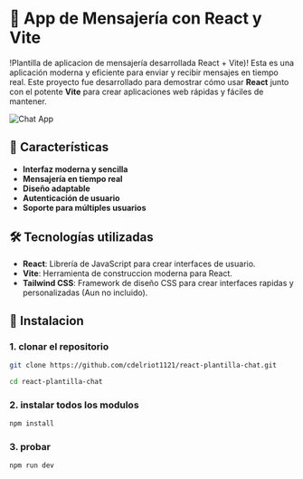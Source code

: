 # 💬 **App de Mensajería con React y Vite**

!Plantilla de aplicacion de mensajería desarrollada React + Vite)! Esta es una aplicación moderna y eficiente para enviar y recibir mensajes en tiempo real. Este proyecto fue desarrollado para demostrar cómo usar **React** junto con el potente **Vite** para crear aplicaciones web rápidas y fáciles de mantener.

![Chat App](https://via.placeholder.com/1500x500.png?text=Chat+App+Screenshot)

## 🚀 **Características**

- **Interfaz moderna y sencilla**
- **Mensajería en tiempo real**
- **Diseño adaptable**
- **Autenticación de usuario**
- **Soporte para múltiples usuarios**

## 🛠️ **Tecnologías utilizadas**

- **React**: Librería de JavaScript para crear interfaces de usuario.
- **Vite**: Herramienta de construccion moderna para React.
- **Tailwind CSS**: Framework de diseño CSS para crear interfaces rapidas y personalizadas (Aun no incluido).

## 🔧 **Instalacion**

### 1. clonar el repositorio

```bash
git clone https://github.com/cdelriot1121/react-plantilla-chat.git

cd react-plantilla-chat
```
### 2. instalar todos los modulos
```bash
npm install
```
### 3. probar
```
npm run dev
```
